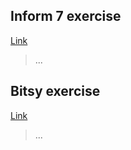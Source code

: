 ## Inform 7 exercise
[Link](https://github.com/astershub/inform-7)
> ...

## Bitsy exercise
[Link](https://github.com/astershub/inform-7)
> ...

